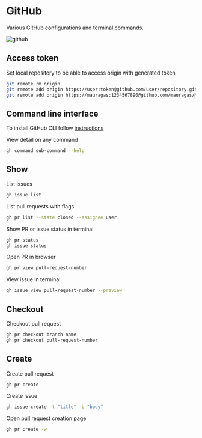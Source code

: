 # GitHub

Various GitHub configurations and terminal commands.

![github](https://images.unsplash.com/photo-1590595906931-81f04f0ccebb?ixlib=rb-1.2.1&ixid=eyJhcHBfaWQiOjEyMDd9&auto=format&fit=crop&w=1350&q=80)

## Access token

Set local repository to be able to access origin with generated token

```bash
git remote rm origin
git remote add origin https://user:token@github.com/user/repository.git
git remote add origin https://mauragas:1234567890@github.com/mauragas/Mauragas.github.io.git
```

## Command line interface

To install GitHub CLI follow [instructions](https://cli.github.com/manual/installation)

View detail on any command

```bash
gh command sub-command --help
```

## Show

List issues

```bash
gh issue list
```

List pull requests with flags

```bash
gh pr list --state closed --assignee user
```

Show PR or issue status in terminal

```bash
gh pr status
gh issue status
```

Open PR in browser

```bash
gh pr view pull-request-number
```

View issue in terminal

```bash
gh issue view pull-request-number --preview
```

## Checkout

Checkout pull request

```bash
gh pr checkout branch-name
gh pr checkout pull-request-number
```

## Create

Create pull request

```bash
gh pr create
```

Create issue

```bash
gh issue create -t "title" -b "body"
```

Open pull request creation page

```bash
gh pr create -w
```
